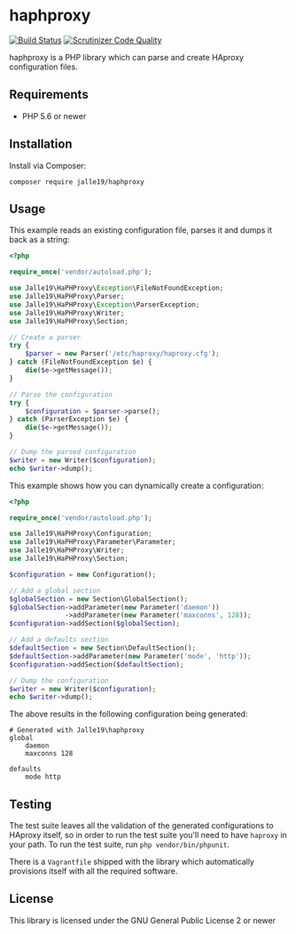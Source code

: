 # haphproxy

[![Build Status](https://travis-ci.org/Jalle19/haphproxy.svg?branch=master)](https://travis-ci.org/Jalle19/haphproxy)
[![Scrutinizer Code Quality](https://scrutinizer-ci.com/g/Jalle19/haphproxy/badges/quality-score.png?b=master)](https://scrutinizer-ci.com/g/Jalle19/haphproxy/?branch=master)

haphproxy is a PHP library which can parse and create HAproxy configuration files.

## Requirements

* PHP 5.6 or newer

## Installation

Install via Composer:

```
composer require jalle19/haphproxy
```

## Usage

This example reads an existing configuration file, parses it and dumps it back as a string:

```php
<?php

require_once('vendor/autoload.php');

use Jalle19\HaPHProxy\Exception\FileNotFoundException;
use Jalle19\HaPHProxy\Parser;
use Jalle19\HaPHProxy\Exception\ParserException;
use Jalle19\HaPHProxy\Writer;
use Jalle19\HaPHProxy\Section;

// Create a parser
try {
	$parser = new Parser('/etc/haproxy/haproxy.cfg');
} catch (FileNotFoundException $e) {
	die($e->getMessage());
}

// Parse the configuration
try {
	$configuration = $parser->parse();
} catch (ParserException $e) {
	die($e->getMessage());
}

// Dump the parsed configuration
$writer = new Writer($configuration);
echo $writer->dump();
```

This example shows how you can dynamically create a configuration:

```php
<?php

require_once('vendor/autoload.php');

use Jalle19\HaPHProxy\Configuration;
use Jalle19\HaPHProxy\Parameter\Parameter;
use Jalle19\HaPHProxy\Writer;
use Jalle19\HaPHProxy\Section;

$configuration = new Configuration();

// Add a global section
$globalSection = new Section\GlobalSection();
$globalSection->addParameter(new Parameter('daemon'))
              ->addParameter(new Parameter('maxconns', 128));
$configuration->addSection($globalSection);

// Add a defaults section
$defaultSection = new Section\DefaultSection();
$defaultSection->addParameter(new Parameter('mode', 'http'));
$configuration->addSection($defaultSection);

// Dump the configuration
$writer = new Writer($configuration);
echo $writer->dump();

```

The above results in the following configuration being generated:

```
# Generated with Jalle19\haphproxy
global
    daemon
    maxconns 128

defaults
    mode http

```

## Testing

The test suite leaves all the validation of the generated configurations to HAproxy itself, so in order to run the test 
suite you'll need to have `haproxy` in your path. To run the test suite, run `php vendor/bin/phpunit`.

There is a `Vagrantfile` shipped with the library which automatically provisions itself with all the required software.

## License

This library is licensed under the GNU General Public License 2 or newer
